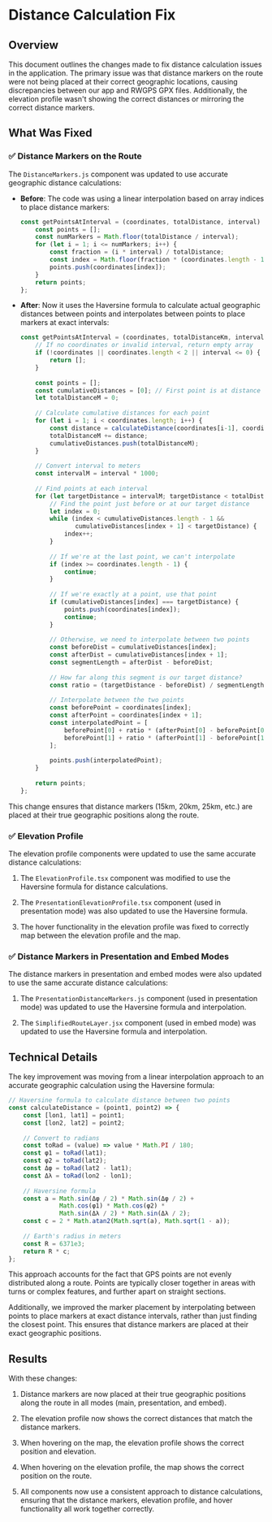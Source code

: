 # Distance Calculation Fix

## Overview

This document outlines the changes made to fix distance calculation issues in the application. The primary issue was that distance markers on the route were not being placed at their correct geographic locations, causing discrepancies between our app and RWGPS GPX files. Additionally, the elevation profile wasn't showing the correct distances or mirroring the correct distance markers.

## What Was Fixed

### ✅ Distance Markers on the Route

The `DistanceMarkers.js` component was updated to use accurate geographic distance calculations:

- **Before**: The code was using a linear interpolation based on array indices to place distance markers:
  ```javascript
  const getPointsAtInterval = (coordinates, totalDistance, interval) => {
      const points = [];
      const numMarkers = Math.floor(totalDistance / interval);
      for (let i = 1; i <= numMarkers; i++) {
          const fraction = (i * interval) / totalDistance;
          const index = Math.floor(fraction * (coordinates.length - 1));
          points.push(coordinates[index]);
      }
      return points;
  };
  ```

- **After**: Now it uses the Haversine formula to calculate actual geographic distances between points and interpolates between points to place markers at exact intervals:
  ```javascript
  const getPointsAtInterval = (coordinates, totalDistanceKm, interval) => {
      // If no coordinates or invalid interval, return empty array
      if (!coordinates || coordinates.length < 2 || interval <= 0) {
          return [];
      }
      
      const points = [];
      const cumulativeDistances = [0]; // First point is at distance 0
      let totalDistanceM = 0;
      
      // Calculate cumulative distances for each point
      for (let i = 1; i < coordinates.length; i++) {
          const distance = calculateDistance(coordinates[i-1], coordinates[i]);
          totalDistanceM += distance;
          cumulativeDistances.push(totalDistanceM);
      }
      
      // Convert interval to meters
      const intervalM = interval * 1000;
      
      // Find points at each interval
      for (let targetDistance = intervalM; targetDistance < totalDistanceM; targetDistance += intervalM) {
          // Find the point just before or at our target distance
          let index = 0;
          while (index < cumulativeDistances.length - 1 && 
                 cumulativeDistances[index + 1] < targetDistance) {
              index++;
          }
          
          // If we're at the last point, we can't interpolate
          if (index >= coordinates.length - 1) {
              continue;
          }
          
          // If we're exactly at a point, use that point
          if (cumulativeDistances[index] === targetDistance) {
              points.push(coordinates[index]);
              continue;
          }
          
          // Otherwise, we need to interpolate between two points
          const beforeDist = cumulativeDistances[index];
          const afterDist = cumulativeDistances[index + 1];
          const segmentLength = afterDist - beforeDist;
          
          // How far along this segment is our target distance?
          const ratio = (targetDistance - beforeDist) / segmentLength;
          
          // Interpolate between the two points
          const beforePoint = coordinates[index];
          const afterPoint = coordinates[index + 1];
          const interpolatedPoint = [
              beforePoint[0] + ratio * (afterPoint[0] - beforePoint[0]),
              beforePoint[1] + ratio * (afterPoint[1] - beforePoint[1])
          ];
          
          points.push(interpolatedPoint);
      }
      
      return points;
  };
  ```

This change ensures that distance markers (15km, 20km, 25km, etc.) are placed at their true geographic positions along the route.

### ✅ Elevation Profile

The elevation profile components were updated to use the same accurate distance calculations:

1. The `ElevationProfile.tsx` component was modified to use the Haversine formula for distance calculations.

2. The `PresentationElevationProfile.tsx` component (used in presentation mode) was also updated to use the Haversine formula.

3. The hover functionality in the elevation profile was fixed to correctly map between the elevation profile and the map.

### ✅ Distance Markers in Presentation and Embed Modes

The distance markers in presentation and embed modes were also updated to use the same accurate distance calculations:

1. The `PresentationDistanceMarkers.js` component (used in presentation mode) was updated to use the Haversine formula and interpolation.

2. The `SimplifiedRouteLayer.jsx` component (used in embed mode) was updated to use the Haversine formula and interpolation.

## Technical Details

The key improvement was moving from a linear interpolation approach to an accurate geographic calculation using the Haversine formula:

```javascript
// Haversine formula to calculate distance between two points
const calculateDistance = (point1, point2) => {
    const [lon1, lat1] = point1;
    const [lon2, lat2] = point2;
    
    // Convert to radians
    const toRad = (value) => value * Math.PI / 180;
    const φ1 = toRad(lat1);
    const φ2 = toRad(lat2);
    const Δφ = toRad(lat2 - lat1);
    const Δλ = toRad(lon2 - lon1);
    
    // Haversine formula
    const a = Math.sin(Δφ / 2) * Math.sin(Δφ / 2) +
              Math.cos(φ1) * Math.cos(φ2) *
              Math.sin(Δλ / 2) * Math.sin(Δλ / 2);
    const c = 2 * Math.atan2(Math.sqrt(a), Math.sqrt(1 - a));
    
    // Earth's radius in meters
    const R = 6371e3;
    return R * c;
};
```

This approach accounts for the fact that GPS points are not evenly distributed along a route. Points are typically closer together in areas with turns or complex features, and further apart on straight sections.

Additionally, we improved the marker placement by interpolating between points to place markers at exact distance intervals, rather than just finding the closest point. This ensures that distance markers are placed at their exact geographic positions.

## Results

With these changes:

1. Distance markers are now placed at their true geographic positions along the route in all modes (main, presentation, and embed).

2. The elevation profile now shows the correct distances that match the distance markers.

3. When hovering on the map, the elevation profile shows the correct position and elevation.

4. When hovering on the elevation profile, the map shows the correct position on the route.

5. All components now use a consistent approach to distance calculations, ensuring that the distance markers, elevation profile, and hover functionality all work together correctly.
